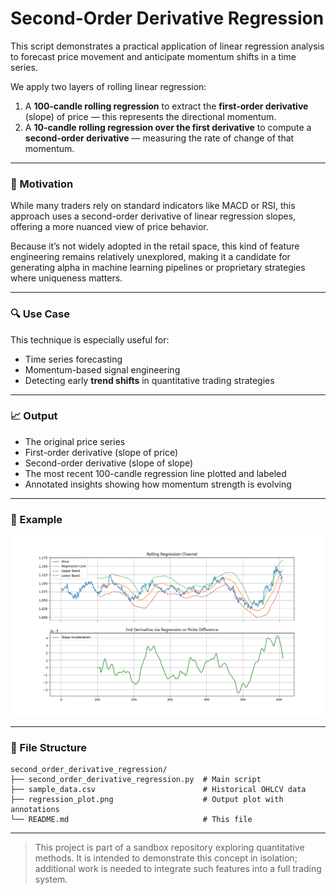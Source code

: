 # Second-Order Derivative Regression

This script demonstrates a practical application of linear regression analysis to forecast price movement and anticipate momentum shifts in a time series.

We apply two layers of rolling linear regression:
1. A **100-candle rolling regression** to extract the **first-order derivative** (slope) of price — this represents the directional momentum.
2. A **10-candle rolling regression over the first derivative** to compute a **second-order derivative** — measuring the rate of change of that momentum.

---

### 🧠 Motivation

While many traders rely on standard indicators like MACD or RSI, this approach uses a second-order derivative of linear regression slopes, offering a more nuanced view of price behavior.

Because it’s not widely adopted in the retail space, this kind of feature engineering remains relatively unexplored, making it a candidate for generating alpha in machine learning pipelines or proprietary strategies where uniqueness matters.

---

### 🔍 Use Case

This technique is especially useful for:
- Time series forecasting
- Momentum-based signal engineering
- Detecting early **trend shifts** in quantitative trading strategies

---

### 📈 Output

- The original price series
- First-order derivative (slope of price)
- Second-order derivative (slope of slope)
- The most recent 100-candle regression line plotted and labeled
- Annotated insights showing how momentum strength is evolving

---

### 🧪 Example

![regression_plot](regression_plot.png)

---

### 📁 File Structure

```
second_order_derivative_regression/
├── second_order_derivative_regression.py  # Main script
├── sample_data.csv                        # Historical OHLCV data
├── regression_plot.png                    # Output plot with annotations
└── README.md                              # This file
```

---

> This project is part of a sandbox repository exploring quantitative methods. It is intended to demonstrate this concept in isolation; additional work is needed to integrate such features into a full trading system.
